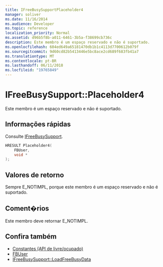 ```yaml
---
title: IFreeBusySupportPlaceholder4
manager: soliver
ms.date: 11/16/2014
ms.audience: Developer
ms.topic: reference
localization_priority: Normal
ms.assetid: d96b5f8b-a011-6461-3b5a-f38699cb736c
description: Este membro é um espaço reservado e não é suportado.
ms.openlocfilehash: 604ed649a65181470db1b1c4113d7700612b079f
ms.sourcegitcommit: 9d60cd82b5413446e5bc8ace2cd689f683fb41a7
ms.translationtype: MT
ms.contentlocale: pt-BR
ms.lasthandoff: 06/11/2018
ms.locfileid: "19765849"
---
```

# <a name="ifreebusysupportplaceholder4"></a>IFreeBusySupport::Placeholder4

Este membro é um espaço reservado e não é suportado.
  
## <a name="quick-info"></a>Informações rápidas

Consulte [IFreeBusySupport](ifreebusysupport.md).
  
```cpp
HRESULT Placeholder4( 
    FBUser, 
    void * 
);

```

## <a name="return-values"></a>Valores de retorno

Sempre E_NOTIMPL, porque este membro é um espaço reservado e não é suportado.
  
## <a name="remarks"></a>Coment�rios

Este membro deve retornar E_NOTIMPL.
  
## <a name="see-also"></a>Confira também

- [Constantes (API de livre/ocupado)](constants-free-busy-api.md)
- [FBUser](fbuser.md) 
- [IFreeBusySupport::LoadFreeBusyData](ifreebusysupport-loadfreebusydata.md)

